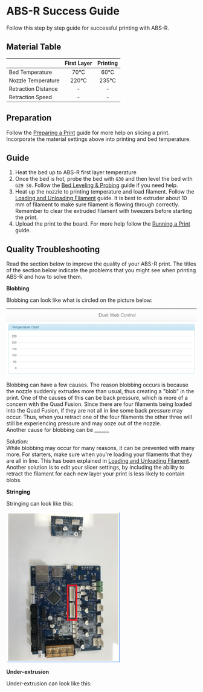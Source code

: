 # ABS-R Success Guide

Follow this step by step guide for successful printing with ABS-R.

## Material Table

|  | First Layer | Printing |
| --- | :---: | :---: |
| Bed Temperature | 70°C | 60°C |
| Nozzle Temperature | 220°C | 235°C |
| Retraction Distance | - | - |
| Retraction Speed | - | - |

## Preparation

Follow the [Preparing a Print](https://m3d.gitbook.io/promega-docs/getting-started/preparing-a-print) guide for more help on slicing a print. Incorporate the material settings above into printing and bed temperature.

## Guide

1. Heat the bed up to ABS-R first layer temperature
2. Once the bed is hot, probe the bed with `G30` and then level the bed with `G29 S0`. Follow the [Bed Leveling & Probing](https://m3d.gitbook.io/promega-docs/repair-guides/repairing-broken-belt-clamps#leveling-the-bed) guide if you need help.
3. Heat up the nozzle to printing temperature and load filament. Follow the [Loading and Unloading Filament](https://m3d.gitbook.io/promega-docs/getting-started/loading-and-unloading-filament#loading-filament) guide. It is best to extruder about 10  mm of filament to make sure filament is flowing through correctly. Remember to clear the extruded filament with tweezers before starting the print.
4. Upload the print to the board. For more help follow the [Running a Print](https://m3d.gitbook.io/promega-docs/getting-started/running-a-print) guide.

## Quality Troubleshooting

Read the section below to improve the quality of your ABS-R print. The titles of the section below indicate the problems that you might see when printing ABS-R and how to solve them.

**Blobbing**

Blobbing can look like what is circled on the picture below:

![](../.gitbook/assets/image%20%285%29.png)

Blobbing can have a few causes. The reason blobbing occurs is because the nozzle suddenly extrudes more than usual, thus creating a "blob" in the print. One of the causes of this can be back pressure, which is more of a concern with the Quad Fusion. Since there are four filaments being loaded into the Quad Fusion, if they are not all in line some back pressure may occur. Thus, when you retract one of the four filaments the other three will still be experiencing pressure and may ooze out of the nozzle.  
Another cause for blobbing can be \_\_\_\_\_\_

Solution:  
While blobbing may occur for many reasons, it can be prevented with many more. For starters, make sure when you're loading your filaments that they are all in line. This has been explained in [Loading and Unloading Filament](../getting-started/loading-and-unloading-filament.md).   
Another solution is to edit your slicer settings, by including the ability to retract the filament for each new layer your print is less likely to contain blobs. 

**Stringing**

Stringing can look like this:

![](../.gitbook/assets/image%20%2826%29.png)

**Under-extrusion**

Under-extrusion can look like this: 

